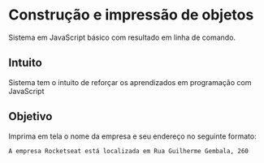 # Construção e impressão de objetos
Sistema em JavaScript básico com resultado em linha de comando.

## Intuito
Sistema tem o intuito de reforçar os aprendizados em programação com JavaScript

## Objetivo
Imprima em tela o nome da empresa e seu endereço no seguinte formato:
```
A empresa Rocketseat está localizada em Rua Guilherme Gembala, 260
```
